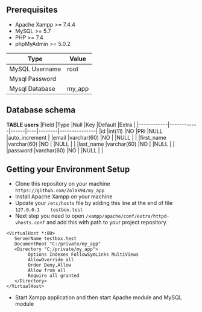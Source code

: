 ## Prerequisites
 - Apache Xampp >= 7.4.4
 - MySQL >= 5.7
 - PHP >= 7.4
 - phpMyAdmin >= 5.0.2

| Type           | Value                  |
|----------------|------------------------|
| MySQL Username | root                   |
| Mysql Password |                        |
| Mysql Database | my_app                 |

## Database schema

**TABLE users**
|Field       |Type        |Null  |Key |Default |Extra          |
|------------|------------|------|----|--------|---------------|
|id          |int(11)     |NO    |PRI |NULL    |auto_increment |
|email       |varchar(60) |NO    |    |NULL    |               |
|first_name  |varchar(60) |NO    |    |NULL    |               |
|last_name   |varchar(60) |NO    |    |NULL    |               |
|password    |varchar(60) |NO    |    |NULL    |               |

## Getting your Environment Setup
 - Clone this repository on your machine
```https://github.com/Zolak94/my_app```
 - Install Apache Xampp on your machine
 - Update your `/etc/hosts` file by adding this line at the end of file
```127.0.0.1   	testbox.test```
 - Next step you need to open
```/xampp/apache/conf/extra/httpd-vhosts.conf```
and add this with path to your project repository.
```
<VirtualHost *:80>
   ServerName testbox.test
   DocumentRoot "C:/private/my_app"
   <Directory "C:/private/my_app">
        Options Indexes FollowSymLinks MultiViews
        AllowOverride all
        Order Deny,Allow
        Allow from all
        Require all granted
   </Directory>
</VirtualHost>
```
 - Start Xampp application and then start Apache module and MySQL module